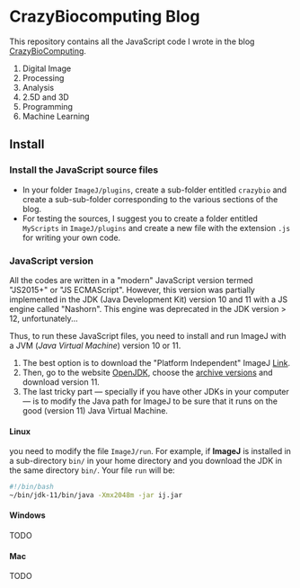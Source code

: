 # CrazyBiocomputing Blog

This repository contains all the JavaScript code I wrote in the blog [CrazyBioComputing](https://crazybiocomputing.blogspot.com).

1. Digital Image 
2. Processing
3. Analysis
4. 2.5D and 3D
5. Programming
6. Machine Learning

## Install

### Install the JavaScript source files

- In your folder `ImageJ/plugins`, create a sub-folder entitled `crazybio` and create a sub-sub-folder corresponding to the various sections of the blog.
- For testing the sources, I suggest you to create a folder entitled `MyScripts` in `ImageJ/plugins` and create a new file with the extension `.js` for writing your own code.

### JavaScript version

All the codes are written in a "modern" JavaScript version termed "JS2015+" or "JS ECMAScript". However, this version was partially implemented in the JDK (Java Development Kit) version 10 and 11 with a JS engine called "Nashorn". This engine was deprecated in the JDK version > 12, unfortunately...

Thus, to run these JavaScript files, you need to install and run ImageJ with a JVM (_Java Virtual Machine_) version 10 or 11.

1. The best option is to download the "Platform Independent" ImageJ [Link](https://imagej.nih.gov/ij/download.html).
2. Then, go to the website [OpenJDK](https://openjdk.java.net/), choose the [archive versions](https://jdk.java.net/archive/) and download version 11.
3. The last tricky part &mdash; specially if you have other JDKs in your computer &mdash; is to modify the Java path for ImageJ to be sure that it runs on the good (version 11) Java Virtual Machine.


#### Linux
you need to modify the file `ImageJ/run`.
For example, if **ImageJ** is installed in a sub-directory `bin/` in your home directory and you download the JDK in the same directory `bin/`. Your file `run` will be:

```bash
#!/bin/bash
~/bin/jdk-11/bin/java -Xmx2048m -jar ij.jar 
```

#### Windows
TODO

#### Mac
TODO
